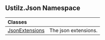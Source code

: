 ## Ustilz.Json Namespace

| Classes | |
| :--- | :--- |
| [JsonExtensions](Ustilz.Json.JsonExtensions.md 'Ustilz.Json.JsonExtensions') | The json extensions. |
